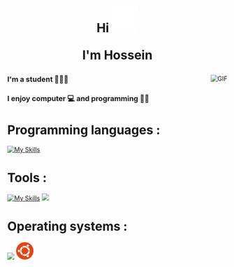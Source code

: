 <h1 align="center">Hi <img src="https://github.com/Kathryn-Jie/Kathryn-Jie/blob/main/wave.gif" width="60px"/>

I'm Hossein </h1>

<img align="right" height="270px" alt="GIF" src="https://user-images.githubusercontent.com/73769552/182081292-26cee0c9-2a73-4858-ad98-4d8f95c0877d.gif" />

### I'm a student 👨🏻‍🎓

### I enjoy computer 💻 and programming 👨‍💻

<h1 align="left"> Programming languages : </h1>

[![My Skills](https://skillicons.dev/icons?i=py&theme=light)](https://skillicons.dev)

<h1 align="left"> Tools : </h1> 

[![My Skills](https://skillicons.dev/icons?i=tensorflow,git,github,gitlab,vscode,powershell,linux&theme=light)](https://skillicons.dev)
<img height="50" src="https://img.icons8.com/color/452/pycharm.png">

<h1 align="left"> Operating systems : </h1>

<code><img height="40" src="https://cdn-icons-png.flaticon.com/512/732/732221.png"></code>
<code><img height="40" src="https://raw.githubusercontent.com/github/explore/80688e429a7d4ef2fca1e82350fe8e3517d3494d/topics/ubuntu/ubuntu.png"></code>

<!--
**Hossein-Fazel/Hossein-Fazel** is a ✨ _special_ ✨ repository because its `README.md` (this file) appears on your GitHub profile.

Here are some ideas to get you started:

- 🔭 I’m currently working on ...
- 🌱 I’m currently learning ...
- 👯 I’m looking to collaborate on ...
- 🤔 I’m looking for help with ...
- 💬 Ask me about ...
- 📫 How to reach me: ...
- 😄 Pronouns: ...
- ⚡ Fun fact: ...
-->
